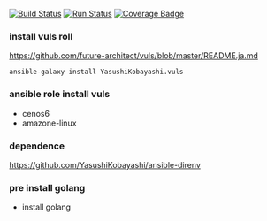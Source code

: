 [![Build Status](https://travis-ci.org/YasushiKobayashi/ansible-vuls.svg?branch=master)](https://travis-ci.org/YasushiKobayashi/ansible-vuls)
[![Run Status](https://api.shippable.com/projects/597c960a7f0cc006000e6eef/badge?branch=master)](https://app.shippable.com/github/YasushiKobayashi/ansible-vuls)
[![Coverage Badge](https://api.shippable.com/projects/597c960a7f0cc006000e6eef/coverageBadge?branch=master)](https://app.shippable.com/github/YasushiKobayashi/ansible-vuls)



### install vuls roll
https://github.com/future-architect/vuls/blob/master/README.ja.md

`ansible-galaxy install YasushiKobayashi.vuls`

### ansible role install vuls
- cenos6
- amazone-linux

### dependence
https://github.com/YasushiKobayashi/ansible-direnv

### pre install golang
- install golang
